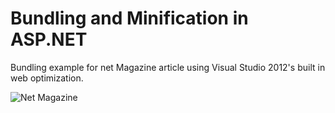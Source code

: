 Bundling and Minification in ASP.NET 
==============

Bundling example for net Magazine article using Visual Studio 2012's built in web optimization.

![Net Magazine](http://2012.newadventuresconf.com/assets/images/content/sponsor_net.png)
